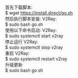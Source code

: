 首先下载脚本: <br>
	$ wget https://install.direct/go.sh <br>
然后执行脚本安装: V2Ray: <br>
	$ sudo bash go.sh  <br>
使用以下命令启动: V2Ray: <br>
	$ sudo systemctl start v2ray <br>
停止运行 V2Ray: <br>
	$ sudo systemctl stop v2ray <br>
重启 V2Ray:  <br>
	$ sudo systemctl restart v2ray <br>
升级更新  <br>
	$ sudo bash go.sh<br>
